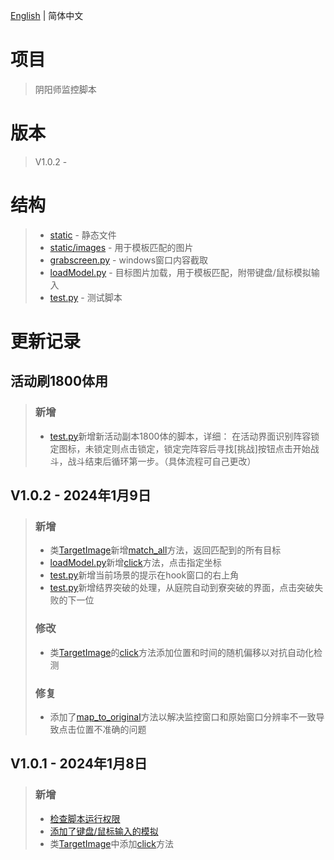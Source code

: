 [English](./README.EN.md) | 简体中文
# 项目
> 阴阳师监控脚本 
# 版本
> V1.0.2 - 


# 结构
> - [static](./static/) - 静态文件
> - [static/images](./static/images/) - 用于模板匹配的图片
> - [grabscreen.py](./grabscreen.py) - windows窗口内容截取
> - [loadModel.py](./loadModel.py) - 目标图片加载，用于模板匹配，附带键盘/鼠标模拟输入
> - [test.py](./test.py) - 测试脚本


# 更新记录
## 活动刷1800体用
> ### 新增
> - [test.py](./test.py#L307-L364)新增新活动副本1800体的脚本，详细：
> 在活动界面识别阵容锁定图标，未锁定则点击锁定，锁定完阵容后寻找[挑战]按钮点击开始战斗，战斗结束后循环第一步。（具体流程可自己更改）

## V1.0.2 - 2024年1月9日
> ### 新增
> - 类[TargetImage](./loadModel.py#L52)新增[match_all](./loadModel.py#L83-L104)方法，返回匹配到的所有目标
> - [loadModel.py](./loadModel.py)新增[click](./loadModel.py#L425-L454)方法，点击指定坐标
> - [test.py](./test.py#L309-L329)新增当前场景的提示在hook窗口的右上角
> - [test.py](./test.py#L182-L306)新增结界突破的处理，从庭院自动到寮突破的界面，点击突破失败的下一位
> ### 修改
> - 类[TargetImage](./loadModel.py#L52)的[click](./loadModel.py#L106-L133)方法添加位置和时间的随机偏移以对抗自动化检测
> ### 修复
> - 添加了[map_to_original](./loadModel.py#L29)方法以解决监控窗口和原始窗口分辨率不一致导致点击位置不准确的问题


## V1.0.1 - 2024年1月8日
> ### 新增
> - [检查脚本运行权限](./test.py#L205-L208)
> - [添加了键盘/鼠标输入的模拟](./loadModel.py#L114-L318)
> - 类[TargetImage](./loadModel.py#L28-L70)中添加[click](./loadModel.py#L59-L70)方法